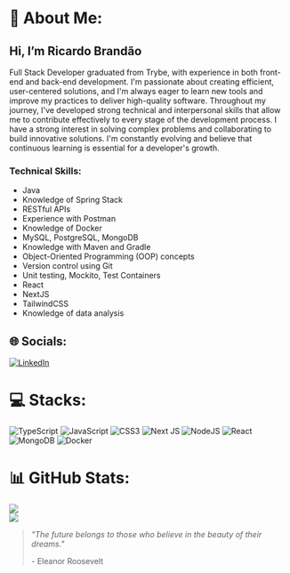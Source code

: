 # 💫 About Me:
<h2>Hi, I’m Ricardo Brandão</h2>
  <p>
    Full Stack Developer graduated from Trybe, with experience in both front-end and back-end development. I'm passionate about creating efficient, user-centered solutions, and I'm always eager to learn new tools and improve my practices to deliver high-quality software. Throughout my journey, I've developed strong technical and interpersonal skills that allow me to contribute effectively to every stage of the development process. I have a strong interest in solving complex problems and collaborating to build innovative solutions. I'm constantly evolving and believe that continuous learning is essential for a developer's growth.
  </p>

<h3>Technical Skills:</h3>
  <ul>
    <li>Java</li>
    <li>Knowledge of Spring Stack</li>
    <li>RESTful APIs</li>
    <li>Experience with Postman</li>
    <li>Knowledge of Docker</li>
    <li>MySQL, PostgreSQL, MongoDB</li>
    <li>Knowledge with Maven and Gradle</li>
    <li>Object-Oriented Programming (OOP) concepts</li>
    <li>Version control using Git</li>
    <li>Unit testing, Mockito, Test Containers</li>
    <li>React</li>
    <li>NextJS</li>
    <li>TailwindCSS</li>
    <li>Knowledge of data analysis</li>
  </ul>

## 🌐 Socials:
[![LinkedIn](https://img.shields.io/badge/LinkedIn-%230077B5.svg?logo=linkedin&logoColor=white)](https://www.linkedin.com/in/ricardo-brandao-dev/)

# 💻 Stacks:
![TypeScript](https://img.shields.io/badge/typescript-%23007ACC.svg?style=for-the-badge&logo=typescript&logoColor=white) ![JavaScript](https://img.shields.io/badge/javascript-%23323330.svg?style=for-the-badge&logo=javascript&logoColor=%23F7DF1E) ![CSS3](https://img.shields.io/badge/css3-%231572B6.svg?style=for-the-badge&logo=css3&logoColor=white) ![Next JS](https://img.shields.io/badge/Next-black?style=for-the-badge&logo=next.js&logoColor=white) ![NodeJS](https://img.shields.io/badge/node.js-6DA55F?style=for-the-badge&logo=node.js&logoColor=white)  ![React](https://img.shields.io/badge/react-%2320232a.svg?style=for-the-badge&logo=react&logoColor=%2361DAFB) ![MongoDB](https://img.shields.io/badge/MongoDB-%234ea94b.svg?style=for-the-badge&logo=mongodb&logoColor=white) ![Docker](https://img.shields.io/badge/docker-%230db7ed.svg?style=for-the-badge&logo=docker&logoColor=white)
# 📊 GitHub Stats:
![](https://github-readme-streak-stats.herokuapp.com/?user=brandaorichard&theme=dark&hide_border=false)<br/>
![](https://github-readme-stats.vercel.app/api/top-langs/?username=brandaorichard&theme=dark&hide_border=false&include_all_commits=true&count_private=false&layout=compact)



<blockquote class="text-center text-gray-500 mt-8">
    <p><em>"The future belongs to those who believe in the beauty of their dreams."</em></p>
    <p>- Eleanor Roosevelt</p>
  </blockquote>


<!-- Proudly created with GPRM ( https://gprm.itsvg.in ) -->
